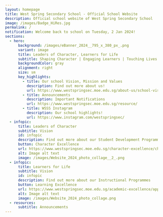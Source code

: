 ```yaml
---
layout: homepage
title: West Spring Secondary School - Official School Website
description: Official school website of West Spring Secondary School
image: /images/Badge_HiRes.jpg
permalink: /
notification: Welcome back to school on Tuesday, 2 Jan 2024!
sections:
  - hero:
      background: /images/eBanner_2024__795_x_380_px_.png
      variant: image
      title: Leaders of Character, Learners for Life
      subtitle: Shaping Character | Engaging Learners | Touching Lives
      backgroundColor: gray
      alignment: right
      size: sm
      key_highlights:
        - title: Our school Vision, Mission and Values
          description: Find out more about us!
          url: https://www.westspringsec.moe.edu.sg/about-us/school-vision-mission-values/
        - title: Announcements
          description: Important Notifications
          url: https://www.westspringsec.moe.edu.sg/resource/
        - title: WSSS Instagram
          description: Our school highlights!
          url: https://www.instagram.com/westspringsec/
  - infopic:
      title: Leaders of Character
      subtitle: Vision
      id: infopic
      description: Find out more about our Student Development Programmes
      button: Character Excellence
      url: https://www.westspringsec.moe.edu.sg/character-excellence/character-and-citizenship-education/
      alt: Image alt text
      image: /images/Website_2024_photo_collage__2_.png
  - infopic:
      title: Learners for Life
      subtitle: Vision
      id: infopic
      description: Find out more about our Instructional Programmes
      button: Learning Excellence
      url: https://www.westspringsec.moe.edu.sg/academic-excellence/applied-learning-programme/
      alt: Image alt text
      image: /images/Website_2024_photo_collage.png
  - resources:
      subtitle: Announcements
---
```


